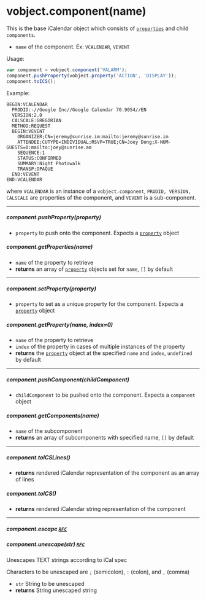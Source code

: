 # vobject.component(name)

This is the base iCalendar object which consists of [`properties`](./property.md) and child `components`.

- `name` of the component. Ex: `VCALENDAR`, `VEVENT`

Usage:

```js
var component = vobject.component('VALARM');
component.pushProperty(vobject.property('ACTION', 'DISPLAY'));
component.toICS();
```

Example:

```
BEGIN:VCALENDAR
  PRODID:-//Google Inc//Google Calendar 70.9054//EN
  VERSION:2.0
  CALSCALE:GREGORIAN
  METHOD:REQUEST
  BEGIN:VEVENT
    ORGANIZER;CN=jeremy@sunrise.im:mailto:jeremy@sunrise.im
    ATTENDEE;CUTYPE=INDIVIDUAL;RSVP=TRUE;CN=Joey Dong;X-NUM-GUESTS=0:mailto:joey@sunrise.am
    SEQUENCE:1
    STATUS:CONFIRMED
    SUMMARY:Night Photowalk
    TRANSP:OPAQUE
  END:VEVENT
END:VCALENDAR
```

where `VCALENDAR` is an instance of a `vobject.component`, `PRODID, VERSION, CALSCALE` are properties of the component, and `VEVENT` is a sub-component.

-----------------------------------------------------------------------------------------

##### component.pushProperty(property)

- `property` to push onto the component. Expects a [`property`](./property.md) object

##### component.getProperties(name)

- `name` of the property to retrieve
- **returns** an array of [`property`](./property.md) objects set for `name`, `[]` by default

-----------------------------------------------------------------------------------------

##### component.setProperty(property)

- `property` to set as a unique property for the component. Expects a [`property`](./property.md) object

##### component.getProperty(name, index=0)

- `name` of the property to retrieve
- `index` of the property in cases of multiple instances of the property
- **returns** the [`property`](./property.md) object at the specified `name` and `index`, `undefined` by default

-----------------------------------------------------------------------------------------

##### component.pushComponent(childComponent)

- `childComponent` to be pushed onto the component. Expects a `component` object

##### component.getComponents(name)

- `name` of the subcomponent
- **returns** an array of subcomponents with specified name, `[]` by default

-----------------------------------------------------------------------------------------

##### component.toICSLines()

- **returns** rendered iCalendar representation of the component as an array of lines

##### component.toICS()

- **returns** rendered iCalendar string representation of the component

-----------------------------------------------------------------------------------------

##### component.escape [`RFC`](http://tools.ietf.org/html/rfc5545#section-3.3.11)

##### component.unescape(str) [`RFC`](http://tools.ietf.org/html/rfc5545#section-3.3.11)
Unescapes TEXT strings according to iCal spec

Characters to be unescaped are `;` (semicolon), `:` (colon), and `,` (comma)

- `str` String to be unescaped
- **returns** String unescaped string
